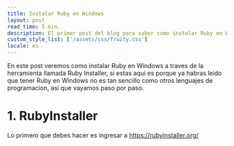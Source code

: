 ```yaml
---
title: Instalar Ruby en Windows
layout: post
read_time: 5 min.
description: El primer post del blog para saber como instalar Ruby en Windows
custom_style_list: ['/assets/css/fruity.css']
locale: es
---
```

En este post veremos como instalar Ruby en Windows a traves de la herramienta llamada Ruby Installer, si estas aqui es porque ya habras leido que tener Ruby en Windows no es tan sencillo como otros lenguajes de programacion, asi que vayamos paso por paso.

# 1. RubyInstaller

Lo primero que debes hacer es ingresar a https://rubyinstaller.org/